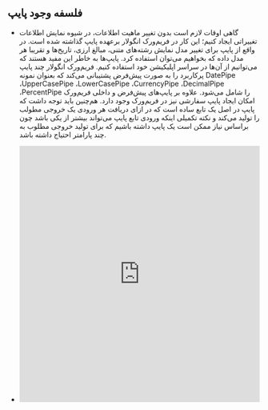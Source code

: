 ## فلسفه وجود پایپ

- گاهی اوقات لازم است بدون تغییر ماهیت اطلاعات، در شیوه نمایش اطلاعات تغییراتی ایجاد کنیم؛ این کار در فریم‌ورک انگولار برعهده پایپ گذاشته شده است. در واقع از پایپ برای تغییر مدل نمایش رشته‌های متنی، مبالغ ارزی، تاریخ‌ها و تقریبا هر مدل داده که بخواهیم می‌توان استفاده کرد. پایپ‌ها به خاطر این مفید هستند که می‌توانیم از آن‌ها در سراسر اپلیکیشن خود استفاده کنیم. فریم‌ورک انگولار چند پایپ پرکاربرد را به صورت پیش‌فرض پشتیبانی می‌کند که بعنوان نمونه DatePipe ،UpperCasePipe ،LowerCasePipe ،CurrencyPipe ،DecimalPipe ،PercentPipe را شامل می‌شود. علاوه بر پایپ‌‌های پیش‌فرض و داخلی فریم‌ورک امکان ایجاد پایپ سفارشی نیز در فریم‌ورک وجود دارد. هم‌چنین باید توجه داشت که پایپ در اصل یک تابع ساده است که در ازای دریافت هر ورودی یک خروجی مطولب را تولید می‌کند و نکته تکمیلی اینکه ورودی تابع پایپ می‌تواند بیشتر از یکی باشد چون براساس نیاز ممکن است یک پایپ داشته باشیم که برای تولید خروجی مطلوب به چند پارامتر احتیاج داشته باشد.

- <iframe height="512" style="width: 100%;" frameborder="no" loading="lazy" allowtransparency="true" allowfullscreen="true" src="https://stackblitz.com/edit/angular-ivy-simple-pipe-usages?ctl=1&embed=1&file=src/app/app.component.html"></iframe>
